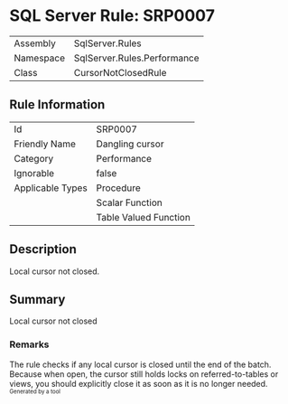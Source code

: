 ﻿# SQL Server Rule: SRP0007
  
|    |    |
|----|----|
| Assembly | SqlServer.Rules |
| Namespace | SqlServer.Rules.Performance |
| Class | CursorNotClosedRule |
  
## Rule Information
  
|    |    |
|----|----|
| Id | SRP0007 |
| Friendly Name | Dangling cursor |
| Category | Performance |
| Ignorable | false |
| Applicable Types | Procedure  |
|   | Scalar Function |
|   | Table Valued Function |
  
## Description
  
Local cursor not closed.
  
## Summary
  
Local cursor not closed
  
### Remarks
  
The rule checks if any local cursor is closed until the end of the batch. Because when open,
the cursor still holds locks on referred-to-tables or views, you should explicitly close it
as soon as it is no longer needed.  
<sub><sup>Generated by a tool</sup></sub>

